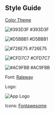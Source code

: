 ## Style Guide

[Color Theme](https://coolors.co/393d3f-d5bbb1-726e75-cfd7c7-ac9fbb)

![#393D3F](https://i.imgur.com/VOqhZwj.jpg) #393D3F

![#D5BBB1](https://i.imgur.com/bWtkbHk.jpg) #D5BBB1

![#726E75](https://i.imgur.com/9vEUgoi.jpg) #726E75

![#CFD7C7](https://i.imgur.com/9OBSVcT.jpg) #CFD7C7

![#AC9FBB](https://i.imgur.com/x8wDJFw.jpg) #AC9FBB

Font: [Raleway](https://fonts.google.com/specimen/Raleway)

Logo:

![App Logo](https://i.imgur.com/FqOj4Rx.png)

Icons: [Fontawesome](https://fontawesome.com)
